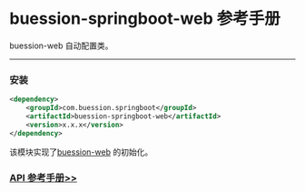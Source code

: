 # buession-springboot-web 参考手册


buession-web 自动配置类。


---

### 安装

```xml
<dependency>
    <groupId>com.buession.springboot</groupId>
    <artifactId>buession-springboot-web</artifactId>
    <version>x.x.x</version>
</dependency>
```


该模块实现了[buession-web](https://www.buession.com/manual/2.2/web/index.html) 的初始化。


### [API 参考手册>>](https://javadoc.io/static/com.buession.springboot/uession-springboot-web/2.2.0/)